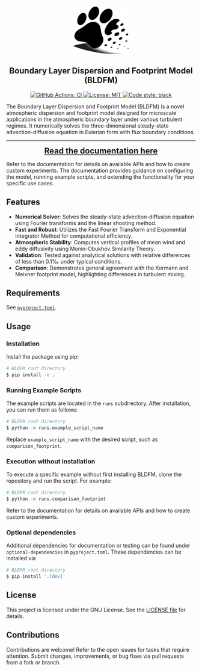 <p align="center">
  <a href="https://github.com/SchlutowSM2Group/BLFDM">
  <img alt="BLDFM Logo" src="docs/source/_static/logo.png" width=150px>
  </a>
</p>

<h2 align="center">Boundary Layer Dispersion and Footprint Model (BLDFM)</h2>

<p align="center">
<a href="https://github.com/SchlutowSM2Group/BLFDM/actions/workflows/ci.yml">
<img alt="GitHub Actions: CI" src="https://img.shields.io/github/actions/workflow/status/SchlutowSM2Group/BLFDM/ci.yml?logo=github&label=ci">
</a>
<a href="https://www.gnu.org/licenses/gpl-3.0">
<img alt="License: MIT" src="https://img.shields.io/badge/License-GPLv3-blue.svg">
</a>
<a href="https://github.com/psf/black">
<img alt="Code style: black" src="https://img.shields.io/badge/code%20style-black-000000.svg">
</a>
</p>

The Boundary Layer Dispersion and Footprint Model (BLDFM) is a novel atmospheric dispersion and footprint model designed for microscale applications in the atmospheric boundary layer under various turbulent regimes. It numerically solves the three-dimensional steady-state advection-diffusion equation in Eulerian form with flux boundary conditions.

---

<p align="center">
  <a href="https://schlutowsm2group.github.io/BLDFM/" style="font-size: 1.5em; font-weight: bold;">
    Read the documentation here
  </a>
</p>

Refer to the documentation for details on available APIs and how to create custom experiments. The documentation provides guidance on configuring the model, running example scripts, and extending the functionality for your specific use cases.

<!-- --- -->

## Features

- **Numerical Solver**: Solves the steady-state advection-diffusion equation using Fourier transforms and the linear shooting method.
- **Fast and Robust**: Utilizes the Fast Fourier Transform and Exponential Integrator Method for computational efficiency.
- **Atmospheric Stability**: Computes vertical profiles of mean wind and eddy diffusivity using Monin-Obukhov Similarity Theory.
- **Validation**: Tested against analytical solutions with relative differences of less than 0.1‰ under typical conditions.
- **Comparison**: Demonstrates general agreement with the Kormann and Meixner footprint model, highlighting differences in turbulent mixing.

<!-- --- -->

## Requirements

See [`pyproject.toml`](https://github.com/SchlutowSM2Group/BLFDM/blob/main/pyproject.toml).

<!-- --- -->

## Usage

### Installation

Install the package using pip:

```bash
# BLDFM root directory
$ pip install -e .
```

### Running Example Scripts
The example scripts are located in the `runs` subdirectory. After installation, you can run them as follows:
```bash
# BLDFM root directory
$ python -m runs.example_script_name
```
Replace `example_script_name` with the desired script, such as `comparison_footprint`.

### Execution without installation
To execute a specific example without first installing BLDFM, clone the repository and run the script. For example:
```bash
# BLDFM root directory
$ python -m runs.comparison_footprint
```

Refer to the documentation for details on available APIs and how to create custom experiments.

### Optional dependencies
Additional dependencies for documentation or testing can be found under `optional-dependencies` in `pyproject.toml`. These dependencies can be installed via
```bash
# BLDFM root directory
$ pip install '.[dev]'
```

## License
This project is licensed under the GNU License. See the [LICENSE file](https://github.com/SchlutowSM2Group/BLDFM/blob/main/LICENSE) for details.

## Contributions
Contributions are welcome! Refer to the open issues for tasks that require attention. Submit changes, improvements, or bug fixes via pull requests from a fork or branch.
